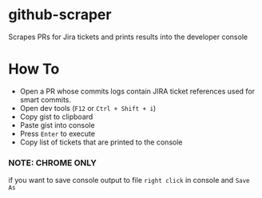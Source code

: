 # github-scraper
Scrapes PRs for Jira tickets and prints results into the developer console

# How To

- Open a PR whose commits logs contain JIRA ticket references used for smart commits.
- Open dev tools (`F12` or `Ctrl + Shift + i`)
- Copy gist to clipboard
- Paste gist into console
- Press `Enter` to execute
- Copy list of tickets that are printed to the console

### NOTE: CHROME ONLY
if you want to save console output to file
`right click` in console and `Save As`

